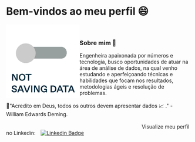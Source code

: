 # Bem-vindos ao meu perfil 😄

<img align="left" alt="GIF" src="tumblr_inline_orkcojNhjl1qg8o5x_640.gif" height="200" width="200">

<br>

### Sobre mim 👩
Engenheira apaixonada por números e tecnologia, busco oportunidades de atuar na área de análise de dados, na qual venho estudando e aperfeiçoando técnicas e habilidades que focam nos resultados, metodologias ágeis e resolução de problemas.
<br>
<br>
 📍"Acredito em Deus, todos os outros devem apresentar dados 📈 ." - William Edwards Deming.
 <br>
 <br>
⠀⠀⠀⠀⠀⠀⠀⠀⠀⠀⠀⠀⠀⠀⠀⠀⠀⠀⠀⠀⠀⠀⠀⠀⠀⠀⠀⠀⠀⠀⠀⠀⠀⠀⠀⠀Visualize meu perfil no Linkedin:⠀ [![Linkedin Badge](https://img.shields.io/badge/-Daiane%20Camara-blue?style=flat-square&logo=linkedin&logoColor=white&link=https://www.linkedin.com/in/daiane-camara/)](https://www.linkedin.com/in/daiane-camara/)
